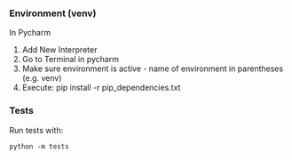 ### Environment (venv)
In Pycharm
1. Add New Interpreter
2. Go to Terminal in pycharm
3. Make sure environment is active - name of environment in parentheses (e.g. venv)
4. Execute: pip install -r pip_dependencies.txt

### Tests
Run tests with: 
```
python -m tests
```